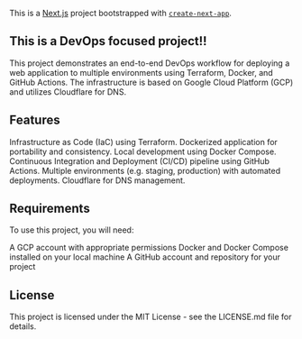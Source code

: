 This is a [Next.js](https://nextjs.org/) project bootstrapped with [`create-next-app`](https://github.com/vercel/next.js/tree/canary/packages/create-next-app).

## This is a DevOps focused project!!

This project demonstrates an end-to-end DevOps workflow for deploying a web application to multiple environments using Terraform, Docker, and GitHub Actions. The infrastructure is based on Google Cloud Platform (GCP) and utilizes Cloudflare for DNS.

## Features
Infrastructure as Code (IaC) using Terraform.
Dockerized application for portability and consistency.
Local development using Docker Compose.
Continuous Integration and Deployment (CI/CD) pipeline using GitHub Actions.
Multiple environments (e.g. staging, production) with automated deployments.
Cloudflare for DNS management.

## Requirements
To use this project, you will need:

A GCP account with appropriate permissions
Docker and Docker Compose installed on your local machine
A GitHub account and repository for your project

## License
This project is licensed under the MIT License - see the LICENSE.md file for details. 




